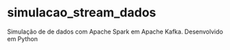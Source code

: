 # simulacao_stream_dados
Simulação de de dados com Apache Spark em Apache Kafka. Desenvolvido em Python
